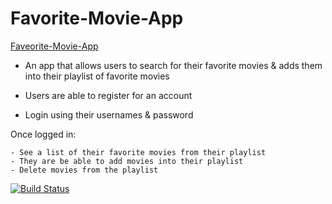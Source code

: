 # Favorite-Movie-App

[Faveorite-Movie-App](https://owethusotomela.github.io/movies-app/)

* An app that allows users to search for their favorite movies & adds them into their playlist of favorite movies

* Users are able to register for an account
* Login using their usernames & password

Once logged in:

    - See a list of their favorite movies from their playlist 
    - They are be able to add movies into their playlist
    - Delete movies from the playlist

[![Build Status](https://app.travis-ci.com/OwethuSotomela/movies-app.svg?branch=main)](https://app.travis-ci.com/OwethuSotomela/movies-app)